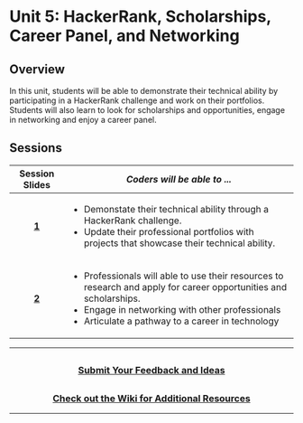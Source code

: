 # Unit 5: HackerRank, Scholarships, Career Panel, and Networking

## Overview

In this unit, students will be able to demonstrate their technical ability by participating in a HackerRank challenge and work on their portfolios. Students will also learn to look for scholarships and opportunities, engage in networking and enjoy a career panel.

## Sessions

|                                                       Session Slides                                                       | _Coders will be able to ..._                                                                                                                                      |
| :------------------------------------------------------------------------------------------------------------------------: | ----------------------------------------------------------------------------------------------------------------------------------------------------------------- |
| [**1**](https://docs.google.com/presentation/d/1uoXz7vu1RmaeHmzOcSgn6WqJGB8xyCtZnjnCgkiIxEw/edit?usp=sharing) | <ul><li>Demonstate their technical ability through a HackerRank challenge.</li> <li>Update their professional portfolios with projects that showcase their technical ability.</li></ul> |
| [**2**](https://docs.google.com/presentation/d/1cpMKFi1BikXF0DcBitCtgyElhZJkQ0yS5maQzmB-udg/edit?usp=sharing) |<ul><li>Professionals will able to use their resources to research and apply for career opportunities and scholarships.</li><li>Engage in networking with other professionals</li><li>Articulate a pathway to a career in technology</li></ul> |

---
## <h3 align="center"><a href="https://docs.google.com/forms/d/e/1FAIpQLSc4oUNSthmU63TqlzUOOWd3buX3tGVIPRNDm0tsLB_nOONRLQ/viewform">Submit Your Feedback and Ideas</a></h3>

## <h3 align="center"><a href="https://github.com/itscodenation/curriculum-21-22/wiki">Check out the Wiki for Additional Resources</a></h3>

---
